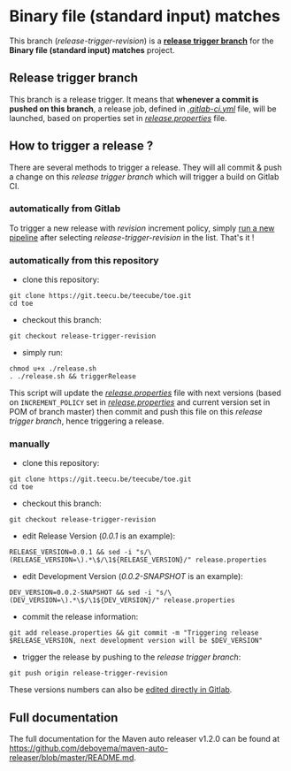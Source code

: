 # Binary file (standard input) matches

This branch (*release-trigger-revision*) is a [**release trigger branch**](#release-trigger-branch) for the **Binary file (standard input) matches** project.

## Release trigger branch

This branch is a release trigger. It means that **whenever a commit is pushed on this branch**, a release job, defined in [*.gitlab-ci.yml*](./.gitlab-ci.yml) file, will be launched, based on properties set in [*release.properties*](./release.properties) file.

## How to trigger a release ?

There are several methods to trigger a release.
They will all commit & push a change on this *release trigger branch* which will trigger a build on Gitlab CI.

### automatically from Gitlab

To trigger a new release with *revision* increment policy, simply [run a new pipeline](https://git.teecu.be/teecube/toe/pipelines/new) after selecting *release-trigger-revision* in the list.
That's it !

### automatically from this repository

* clone this repository:
```shell
git clone https://git.teecu.be/teecube/toe.git
cd toe
```

* checkout this branch:
```shell
git checkout release-trigger-revision
```

* simply run:
```shell
chmod u+x ./release.sh
. ./release.sh && triggerRelease
```

This script will update the [*release.properties*](./release.properties) file with next versions (based on ```INCREMENT_POLICY``` set in [*release.properties*](./release.properties) and current version set in POM of branch master) then commit and push this file on this *release trigger branch*, hence triggering a release.

### manually

* clone this repository:
```shell
git clone https://git.teecu.be/teecube/toe.git
cd toe
```

* checkout this branch:
```shell
git checkout release-trigger-revision
```

* edit Release Version (*0.0.1* is an example):
```shell
RELEASE_VERSION=0.0.1 && sed -i "s/\(RELEASE_VERSION=\).*\$/\1${RELEASE_VERSION}/" release.properties
```

* edit Development Version (*0.0.2-SNAPSHOT* is an example):
```shell
DEV_VERSION=0.0.2-SNAPSHOT && sed -i "s/\(DEV_VERSION=\).*\$/\1${DEV_VERSION}/" release.properties
```

* commit the release information:
```shell
git add release.properties && git commit -m "Triggering release $RELEASE_VERSION, next development version will be $DEV_VERSION"
```

* trigger the release by pushing to the *release trigger branch*:
```shell
git push origin release-trigger-revision
```

These versions numbers can also be [edited directly in Gitlab](https://git.teecu.be/teecube/toe/edit/release-trigger-revision/release.properties).

## Full documentation

The full documentation for the Maven auto releaser v1.2.0 can be found at https://github.com/debovema/maven-auto-releaser/blob/master/README.md.

